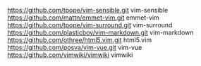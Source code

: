 https://github.com/tpope/vim-sensible.git vim-sensible
https://github.com/mattn/emmet-vim.git emmet-vim
https://github.com/tpope/vim-surround.git vim-surround
https://github.com/plasticboy/vim-markdown.git vim-markdown
https://github.com/othree/html5.vim.git html5.vim
https://github.com/posva/vim-vue.git vim-vue
https://github.com/vimwiki/vimwiki vimwiki
